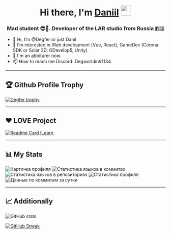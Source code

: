 <h1 align="center">Hi there, I'm <a href="https://vk.com/public_lar" target="_blank">Daniil</a> 
<img src="https://github.com/blackcater/blackcater/raw/main/images/Hi.gif" height="32"/></h1>
<h3 align="center">Mad student 😎🤪. Developer of the LAR studio from Russia 🇷🇺</h3>

- 👋 Hi, I’m @Degfer or just Danil
- 👀 I’m interested in Web development (Vue, React), GameDev (Corona SDK or Solar 2D, GDevelop5, Unity)
- 🌱 I'm an abbiturer now.
- 📫 How to reach me Discord: Degworldin#1134
<hr />
<h2>🏆 Github Profile Trophy</h2>

[![Degfer trophy](https://github-profile-trophy.vercel.app/?username=Degfer&theme=onedark)](https://github.com/Degfer/github-profile-trophy)

<hr/>
<h2>❤ LOVE Project</h2>

[![Readme Card ILearn](https://github-readme-stats.vercel.app/api/pin/?username=NikitaZZZ&repo=ilearn-prototype&theme=radical)](https://github.com/NikitaZZZ/ilearn-prototype)

<hr/>
<h2>📊 My Stats</h2>

![Карточка профиля](https://github-profile-summary-cards.vercel.app/api/cards/profile-details?username=Degfer&theme=monokai)
![Статистика языков в коммитах](https://github-profile-summary-cards.vercel.app/api/cards/most-commit-language?username=Degfer&theme=monokai)
![Статистика языков в репозиториях](https://github-profile-summary-cards.vercel.app/api/cards/repos-per-language?username=Degfer&theme=monokai)
![Статистика профиля](https://github-profile-summary-cards.vercel.app/api/cards/stats?username=Degfer&theme=monokai)
![Данные по коммитам за сутки](https://github-profile-summary-cards.vercel.app/api/cards/productive-time?username=Degfer&theme=monokai)

<hr/>
<h2>📈 Additionally</h2>

![GitHub stats](https://github-readme-stats.vercel.app/api?username=Degfer&show_icons=true&theme=radical)

[![GitHub Streak](https://github-readme-streak-stats.herokuapp.com/?user=Degfer&theme=dark)](https://git.io/streak-stats)

<!---
Degfer/Degfer is a ✨ special ✨ repository because its `README.md` (this file) appears on your GitHub profile.
You can click the Preview link to take a look at your changes.
--->
